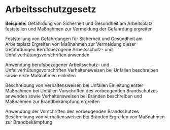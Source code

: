 # Arbeitsschutzgesetz

**Beispiele:** Gefährdung von Sicherheit und Gesundheit am Arbeitsplatz feststellen und Maßnahmen zur Vermeidung der Gefährdung ergreifen

Feststellung von Gefährdungen für Sicherheit und Gesundheit am Arbeitsplatz
Ergreifen von Maßnahmen zur Vermeidung dieser Gefährdungen
Berufsbezogene Arbeitsschutz- und Unfallverhütungsvorschriften anwenden

Anwendung berufsbezogener Arbeitsschutz- und Unfallverhütungsvorschriften
Verhaltensweisen bei Unfällen beschreiben sowie erste Maßnahmen einleiten

Beschreibung von Verhaltensweisen bei Unfällen
Einleitung erster Maßnahmen bei Unfällen
Vorschriften des vorbeugenden Brandschutzes anwenden sowie Verhaltensweisen bei Bränden beschreiben und Maßnahmen zur Brandbekämpfung ergreifen

Anwendung der Vorschriften des vorbeugenden Brandschutzes
Beschreibung von Verhaltensweisen bei Bränden
Ergreifen von Maßnahmen zur Brandbekämpfung
